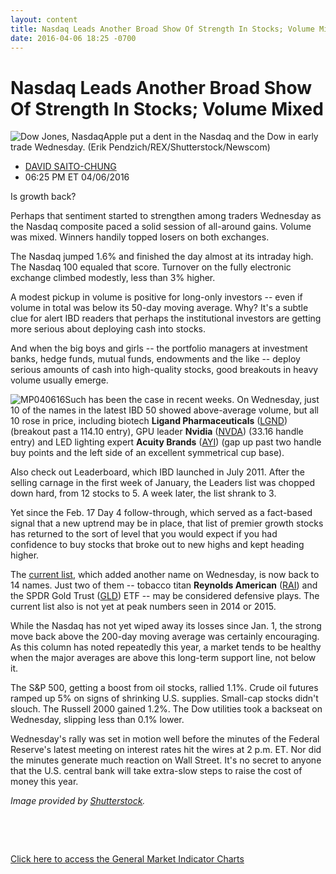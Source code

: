 ```yaml
---
layout: content
title: Nasdaq Leads Another Broad Show Of Strength In Stocks; Volume Mixed
date: 2016-04-06 18:25 -0700
---
```



Nasdaq Leads Another Broad Show Of Strength In Stocks; Volume Mixed
====================================================================


![Dow Jones, Nasdaq](https://www.investors.com/wp-content/uploads/2016/04/BIGPIC-NASDAQ-040616-Newscom.jpg)Apple put a dent in the Nasdaq and the Dow in early trade Wednesday. (Erik Pendzich/REX/Shutterstock/Newscom)




* [DAVID SAITO-CHUNG](https://www.investors.com/author/chungd/ "Posts by DAVID SAITO-CHUNG")
* 06:25 PM ET 04/06/2016




Is growth back?


Perhaps that sentiment started to strengthen among traders Wednesday as the Nasdaq composite paced a solid session of all-around gains. Volume was mixed. Winners handily topped losers on both exchanges.


The Nasdaq jumped 1.6% and finished the day almost at its intraday high. The Nasdaq 100 equaled that score. Turnover on the fully electronic exchange climbed modestly, less than 3% higher.


A modest pickup in volume is positive for long-only investors -- even if volume in total was below its 50-day moving average. Why? It's a subtle clue for alert IBD readers that perhaps the institutional investors are getting more serious about deploying cash into stocks.


And when the big boys and girls -- the portfolio managers at investment banks, hedge funds, mutual funds, endowments and the like -- deploy serious amounts of cash into high-quality stocks, good breakouts in heavy volume usually emerge.


![MP040616](https://www.investors.com/wp-content/uploads/2016/04/MP040616-218x300.jpg)Such has been the case in recent weeks. On Wednesday, just 10 of the names in the latest IBD 50 showed above-average volume, but all 10 rose in price, including biotech **Ligand Pharmaceuticals** ([LGND](https://research.investors.com/quote.aspx?symbol=LGND)) (breakout past a 114.10 entry), GPU leader **Nvidia** ([NVDA](https://research.investors.com/quote.aspx?symbol=NVDA)) (33.16 handle entry) and LED lighting expert **Acuity Brands** ([AYI](https://research.investors.com/quote.aspx?symbol=AYI)) (gap up past two handle buy points and the left side of an excellent symmetrical cup base).


Also check out Leaderboard, which IBD launched in July 2011. After the selling carnage in the first week of January, the Leaders list was chopped down hard, from 12 stocks to 5. A week later, the list shrank to 3.


Yet since the Feb. 17 Day 4 follow-through, which served as a fact-based signal that a new uptrend may be in place, that list of premier growth stocks has returned to the sort of level that you would expect if you had confidence to buy stocks that broke out to new highs and kept heading higher.


The [current list](http://leaderboard.investors.com/leaderboard/leaders/default.aspx), which added another name on Wednesday, is now back to 14 names. Just two of them -- tobacco titan **Reynolds American** ([RAI](https://research.investors.com/quote.aspx?symbol=RAI)) and the SPDR Gold Trust ([GLD](https://research.investors.com/quote.aspx?symbol=GLD)) ETF -- may be considered defensive plays. The current list also is not yet at peak numbers seen in 2014 or 2015.


While the Nasdaq has not yet wiped away its losses since Jan. 1, the strong move back above the 200-day moving average was certainly encouraging. As this column has noted repeatedly this year, a market tends to be healthy when the major averages are above this long-term support line, not below it.


The S&P 500, getting a boost from oil stocks, rallied 1.1%. Crude oil futures ramped up 5% on signs of shrinking U.S. supplies. Small-cap stocks didn't slouch. The Russell 2000 gained 1.2%. The Dow utilities took a backseat on Wednesday, slipping less than 0.1% lower.


Wednesday's rally was set in motion well before the minutes of the Federal Reserve's latest meeting on interest rates hit the wires at 2 p.m. ET. Nor did the minutes generate much reaction on Wall Street. It's no secret to anyone that the U.S. central bank will take extra-slow steps to raise the cost of money this year.


*Image provided by [Shutterstock](http://www.shutterstock.com/).*


 


 


[Click here to access the General Market Indicator Charts](https://www.investors.com/wp-content/uploads/2016/04/GMI_040716.pdf)




